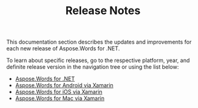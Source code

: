 ﻿---
title: Release Notes
type: docs
description: "Learn more about updates including improvments and fixes for the latest release of Aspose.Words for .NET. Navigate to a definite release note page to find a description of a specific release."
weight: 70
url: /net/release-notes/
---

This documentation section describes the updates and improvements for each new release of Aspose.Words for .NET.

To learn about specific releases, go to the respective platform, year, and definite release version in the navigation tree or using the list below:

- [Aspose.Words for .NET](/words/net/aspose-words-for-net/)
- [Aspose.Words for Android via Xamarin](/words/net/aspose-words-for-android-via-xamarin/)
- [Aspose.Words for iOS via Xamarin](/words/net/aspose-words-for-ios-via-xamarin/)
- [Aspose.Words for Mac via Xamarin](/words/net/aspose-words-for-mac-via-xamarin/)

